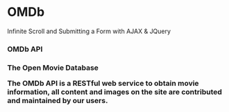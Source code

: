 # OMDb
Infinite Scroll and Submitting a Form with AJAX &amp; JQuery
<h3>OMDb API<h3>
The Open Movie Database

The OMDb API is a RESTful web service to obtain movie information, all content and images on the site are contributed and maintained by our users.
